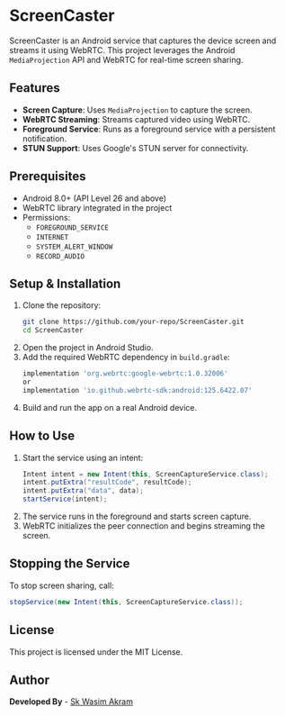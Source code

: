 # ScreenCaster

ScreenCaster is an Android service that captures the device screen and streams it using WebRTC. This project leverages the Android `MediaProjection` API and WebRTC for real-time screen sharing.

## Features
- **Screen Capture**: Uses `MediaProjection` to capture the screen.
- **WebRTC Streaming**: Streams captured video using WebRTC.
- **Foreground Service**: Runs as a foreground service with a persistent notification.
- **STUN Support**: Uses Google's STUN server for connectivity.

## Prerequisites
- Android 8.0+ (API Level 26 and above)
- WebRTC library integrated in the project
- Permissions:
  - `FOREGROUND_SERVICE`
  - `INTERNET`
  - `SYSTEM_ALERT_WINDOW`
  - `RECORD_AUDIO`

## Setup & Installation
1. Clone the repository:
   ```sh
   git clone https://github.com/your-repo/ScreenCaster.git
   cd ScreenCaster
   ```
2. Open the project in Android Studio.
3. Add the required WebRTC dependency in `build.gradle`:
   ```gradle
   implementation 'org.webrtc:google-webrtc:1.0.32006'
   or
   implementation 'io.github.webrtc-sdk:android:125.6422.07'
   ```
4. Build and run the app on a real Android device.

## How to Use
1. Start the service using an intent:
   ```java
   Intent intent = new Intent(this, ScreenCaptureService.class);
   intent.putExtra("resultCode", resultCode);
   intent.putExtra("data", data);
   startService(intent);
   ```
2. The service runs in the foreground and starts screen capture.
3. WebRTC initializes the peer connection and begins streaming the screen.

## Stopping the Service
To stop screen sharing, call:
```java
stopService(new Intent(this, ScreenCaptureService.class));
```

## License
This project is licensed under the MIT License.

## Author
**Developed By** - [Sk Wasim Akram](https://github.com/skwasimakram13)
